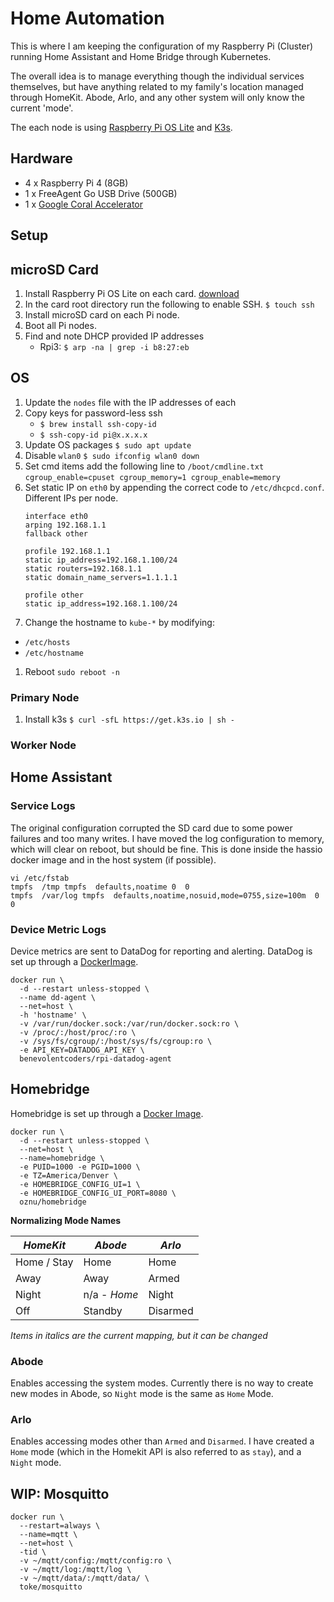 # Home Automation

This is where I am keeping the configuration of my Raspberry Pi (Cluster) running Home Assistant and Home Bridge through Kubernetes.

The overall idea is to manage everything though the individual services themselves, but have anything related to my family's location managed through HomeKit. Abode, Arlo, and any other system will only know the current 'mode'.

The each node is using [Raspberry Pi OS Lite](https://www.raspberrypi.org/software/operating-systems/) and [K3s](https://k3s.io).

## Hardware

 - 4 x Raspberry Pi 4 (8GB)
 - 1 x FreeAgent Go USB Drive (500GB)
 - 1 x [Google Coral Accelerator](https://coral.ai)

## Setup

## microSD Card

 1. Install Raspberry Pi OS Lite on each card. [download](https://www.raspberrypi.org/software/operating-systems/)
 1. In the card root directory run the following to enable SSH.
     ```$ touch ssh```
 1. Install microSD card on each Pi node.
 1. Boot all Pi nodes.
 1. Find and note DHCP provided IP addresses
     - Rpi3: ```$ arp -na | grep -i b8:27:eb``` 

## OS

 1. Update the `nodes` file with the IP addresses of each
 1. Copy keys for password-less ssh
    - ```$ brew install ssh-copy-id```
    - ```$ ssh-copy-id pi@x.x.x.x```
 1. Update OS packages
     ```$ sudo apt update```
 1. Disable `wlan0`
     ```$ sudo ifconfig wlan0 down```
 1. Set cmd items add the following line to `/boot/cmdline.txt`
    ```cgroup_enable=cpuset cgroup_memory=1 cgroup_enable=memory```
 1. Set static IP on `eth0` by appending the correct code to `/etc/dhcpcd.conf`. Different IPs per node.
     ```
     interface eth0
     arping 192.168.1.1
     fallback other     
     
     profile 192.168.1.1
     static ip_address=192.168.1.100/24
     static routers=192.168.1.1
     static domain_name_servers=1.1.1.1
     
     profile other
     static ip_address=192.168.1.100/24
     ```
 1. Change the hostname to `kube-*` by modifying:
   - `/etc/hosts`
   - `/etc/hostname`

 1. Reboot `sudo reboot -n`

### Primary Node

 1. Install k3s
     ```$ curl -sfL https://get.k3s.io | sh -```

### Worker Node
 

## Home Assistant

### Service Logs

The original configuration corrupted the SD card due to some power failures and too many writes. I have moved the log configuration to memory, which will clear on reboot, but should be fine. This is done inside the hassio docker image and in the host system (if possible).

```
vi /etc/fstab
tmpfs  /tmp tmpfs  defaults,noatime 0  0
tmpfs  /var/log tmpfs  defaults,noatime,nosuid,mode=0755,size=100m  0  0
```

### Device Metric Logs

Device metrics are sent to DataDog for reporting and alerting. DataDog is set up through a [DockerImage](https://github.com/BenevolentCoders/rpi-datadog-agent).

```
docker run \
  -d --restart unless-stopped \
  --name dd-agent \
  --net=host \
  -h 'hostname' \
  -v /var/run/docker.sock:/var/run/docker.sock:ro \
  -v /proc/:/host/proc/:ro \
  -v /sys/fs/cgroup/:/host/sys/fs/cgroup:ro \
  -e API_KEY=DATADOG_API_KEY \
  benevolentcoders/rpi-datadog-agent
```

## Homebridge

Homebridge is set up through a [Docker Image](https://github.com/oznu/docker-homebridge/wiki/Homebridge-on-Raspberry-Pi).

```
docker run \
  -d --restart unless-stopped \
  --net=host \
  --name=homebridge \
  -e PUID=1000 -e PGID=1000 \
  -e TZ=America/Denver \
  -e HOMEBRIDGE_CONFIG_UI=1 \
  -e HOMEBRIDGE_CONFIG_UI_PORT=8080 \
  oznu/homebridge
```

**Normalizing Mode Names**

_HomeKit_   | _Abode_      | _Arlo_
------------|--------------|----------
Home / Stay | Home         | Home
Away        | Away         | Armed
Night       | n/a - _Home_ | Night
Off         | Standby      | Disarmed

_Items in italics are the current mapping, but it can be changed_

### Abode

Enables accessing the system modes. Currently there is no way to create new modes in Abode, so `Night` mode is the same as `Home` Mode.

### Arlo

Enables accessing modes other than `Armed` and `Disarmed`. I have created a `Home` mode (which in the Homekit API is also referred to as `stay`), and a `Night` mode.

## WIP: Mosquitto

```
docker run \
  --restart=always \
  --name=mqtt \
  --net=host \
  -tid \
  -v ~/mqtt/config:/mqtt/config:ro \
  -v ~/mqtt/log:/mqtt/log \
  -v ~/mqtt/data/:/mqtt/data/ \
  toke/mosquitto
```
